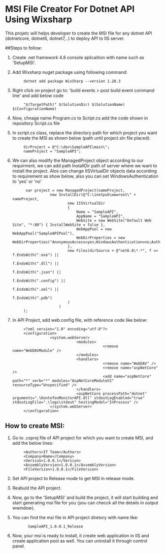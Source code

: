 # MSI File Creator For Dotnet API Using Wixsharp
This projetc will helps developer to create the MSI file for any dotnet API (dotnetcore, dotnet6, dotnet7,..) to deploy API to IIS server.  

##Steps to follow:
1. Create .net framework 4.8 console aplicaition with name such as 'SetupMSI'.
2. Add Wixsharp nuget package using following command: 
            
            dotnet add package WixSharp --version 1.20.3
3. Right click on project go to: 'build events > post build event command line' and add below code
            
            "$(TargetPath)" $(SolutionDir) $(SolutionName) $(ConfigurationName)
4. Now, chnage name Program.cs to Script.cs add the code shown in repository Script.cs file
5. In script.cs class, replace the directory path for which project you want to create the MSI as shown below (path until project.sln file placed):
            
            dirProject = @"C:\dev\SampleAPI\main\";
            nameProject = "SampleAPI";
6. We can also modify the ManagedProject object according to our requirment, we can add path InstallDir path of server where we want to install the project. Alos can        change IISVirtualDir objects data according to requirement as show below, also you can set  WindowsAuthentication to 'yes' or 'no'

             var project = new ManagedProject(nameProject,
                        new InstallDir(@"C:\inetpub\wwwroot\" + nameProject,
                                new IISVirtualDir
                                {
                                    Name = "SampleAPI",
                                    AppName = "SampleAPI",
                                    WebSite = new WebSite("Default Web Site", "*:80") { InstallWebSite = false },
                                    WebAppPool = new WebAppPool("SampleAPIPool"),
                                    WebDirProperties = new WebDirProperties("AnonymousAccess=yes;WindowsAuthentication=no;AuthenticationProviders=Negotiate,NTLM"),
                                },
                                new Files(dirSource + @"net6.0\*.*", f => f.EndsWith(".exe") ||
                                                                          f.EndsWith(".dll") ||
                                                                          f.EndsWith(".json") ||
                                                                          f.EndsWith(".config") ||
                                                                          f.EndsWith(".xml") ||
                                                                          f.EndsWith(".pdb")
                                )
                            )
            );

7. In API Project, add web.config file, with reference code like below:

            <?xml version="1.0" encoding="utf-8"?>
            <configuration>
                        <system.webServer>
                                    <modules>
                                                <remove name="WebDAVModule" />
                                    </modules>
                                    <handlers>
                                                <remove name="WebDAV" />
                                                <remove name="aspNetCore" />
                                                <add name="aspNetCore" path="*" verb="*" modules="AspNetCoreModuleV2" resourceType="Unspecified" />
                                    </handlers>
                                    <aspNetCore processPath="dotnet" arguments=".\KontofonMonitorAPI.dll" stdoutLogEnabled="true" stdoutLogFile=".\logs\stdout" hostingModel="InProcess" />
                        </system.webServer>
            </configuration>
            
## How to create MSI:
1. Go to .csproj file of API project for which you want to create MSI, and add the below lines: 
            
            <Authors>IT Team</Authors>
            <Company>Name</Company>
            <Version>1.0.0.1</Version>
            <AssemblyVersion>1.0.0.1</AssemblyVersion>
            <FileVersion>1.0.0.1</FileVersion>
  
2. Set API project to Release mode to get MSI in release mode. 
3. Reabuld the API project.
4. Now, go to the 'SetupMSI' and build the project, it will start building and start generating msi file for you (you can checck all the details in output wwindow).
5. You can find the msi file in API project diretory with name like: 
              
              SampleAPI_1.0.0.1_Release
6. Now, your msi is ready to install, it create web application in IIS and create application pool as well. You can uninstall it through control panel.
   

